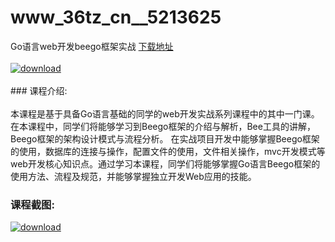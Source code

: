 # www_36tz_cn__5213625
Go语言web开发beego框架实战
[下载地址](http://www.36tz.cn/article/5213625 "下载地址")
<br/></br>[![download](http://36tz.cn/muke_img/2020_06_1-17-300x160.png "下载地址")](http://www.36tz.cn/article/5213625 "下载地址")
<br/></br>### 课程介绍:<br/></br>本课程是基于具备Go语言基础的同学的web开发实战系列课程中的其中一门课。
在本课程中，同学们将能够学习到Beego框架的介绍与解析，Bee工具的讲解，Beego框架的架构设计模式与流程分析。
在实战项目开发中能够掌握Beego框架的使用，数据库的连接与操作，配置文件的使用，文件相关操作，mvc开发模式等web开发核心知识点。通过学习本课程，同学们将能够掌握Go语言Beego框架的使用方法、流程及规范，并能够掌握独立开发Web应用的技能。

### 课程截图:
[![download](http://36tz.cn/muke_img/2020_06_2-19.png "下载地址")](http://www.36tz.cn/article/5213625 "下载地址")
